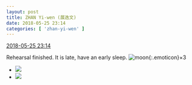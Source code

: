 ```yaml
---
layout: post
title: ZHAN Yi-wen (展逸文)
date: 2018-05-25 23:14
categories: [ 'zhan-yi-wen' ]
---
```


<div class="weibo-info">
  <a href="https://weibo.com/6108090526/GikVLhN2D">2018-05-25 23:14</a>
</div>

Rehearsal finished. It is late, have an early sleep. ![moon](https://img.t.sinajs.cn/t4/appstyle/expression/ext/normal/d5/2018new_yueliang_org.png){:.emoticon}×3

<!-- more -->

<ul class="weibo-pic-list-1">
  <li class="weibo-pic">
    <a href="//wx1.sinaimg.cn/mw690/006FmVn8ly1frnzqsu2n8j30qo0zijxn.jpg"><img src="//wx1.sinaimg.cn/thumb150/006FmVn8ly1frnzqsu2n8j30qo0zijxn.jpg"/></a>
  </li>
  <li class="weibo-pic">
    <a href="//wx1.sinaimg.cn/mw690/006FmVn8ly1frnzqrdtrij30qo0zin33.jpg"><img src="//wx1.sinaimg.cn/thumb150/006FmVn8ly1frnzqrdtrij30qo0zin33.jpg"/></a>
  </li>
</ul>
